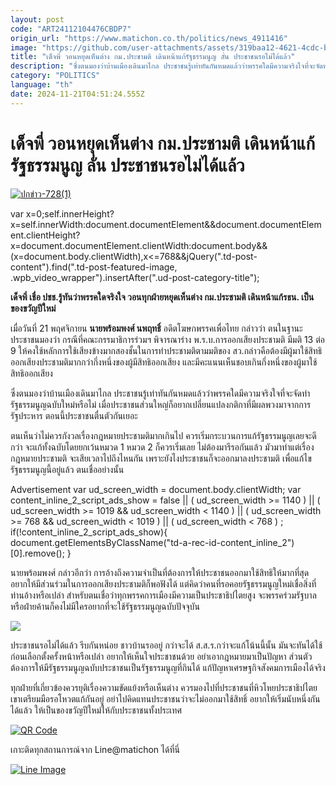 ```yaml
---
layout: post
code: "ART24112104476CBDP7"
origin_url: "https://www.matichon.co.th/politics/news_4911416"
image: "https://github.com/user-attachments/assets/319baa12-4621-4cdc-b8e4-293929f47e77"
title: "เด็จพี่ วอนหยุดเห็นต่าง กม.ประชามติ เดินหน้าแก้รัฐธรรมนูญ ลั่น ประชาชนรอไม่ได้แล้ว"
description: "ซึ่งตนมองว่าบ้านเมืองเดินมาไกล ประชาชนรู้เท่าทันกันหมดแล้วว่าพรรคใดมีความจริงใจที่จะจัดทำรัฐธรรมนูญฉบับใหม่หรือไม่"
category: "POLITICS"
language: "th"
date: 2024-11-21T04:51:24.555Z
---
```


# เด็จพี่ วอนหยุดเห็นต่าง กม.ประชามติ เดินหน้าแก้รัฐธรรมนูญ ลั่น ประชาชนรอไม่ได้แล้ว

[![](https://www.matichon.co.th/wp-content/uploads/2024/11/ปกข่าว-7281-183.jpg "ปกข่าว-728(1)")](https://www.matichon.co.th/wp-content/uploads/2024/11/ปกข่าว-7281-183.jpg)

var x=0;self.innerHeight?x=self.innerWidth:document.documentElement&&document.documentElement.clientHeight?x=document.documentElement.clientWidth:document.body&&(x=document.body.clientWidth),x<=768&&jQuery(".td-post-content").find(".td-post-featured-image, .wpb\_video\_wrapper").insertAfter(".ud-post-category-title");

**เด็จพี่ เชื่อ ปชช.รู้ทันว่าพรรคใดจริงใจ วอนทุกฝ่ายหยุดเห็นต่าง กม.ประชามติ เดินหน้าแก้รธน. เป็นของขวัญปีใหม่**

เมื่อวันที่ 21 พฤศจิกายน **นายพร้อมพงศ์ นพฤทธิ์** อดีตโฆษกพรรคเพื่อไทย กล่าวว่า ตนในฐานะประชาชนมองว่า กรณีที่คณะกรรมาธิการร่วมฯ พิจารณาร่าง พ.ร.บ.การออกเสียงประชามติ มีมติ 13 ต่อ 9 ให้คงใช้หลักการใช้เสียงข้างมากสองชั้นในการทำประชามติตามมติของ สว.กล่าวคือต้องมีผู้มาใช้สิทธิออกเสียงประชามติมากกว่ากึ่งหนึ่งของผู้มีสิทธิออกเสียง และมีคะแนนเห็นชอบเกินกึ่งหนึ่งของผู้มาใช้สิทธิออกเสียง

ซึ่งตนมองว่าบ้านเมืองเดินมาไกล ประชาชนรู้เท่าทันกันหมดแล้วว่าพรรคใดมีความจริงใจที่จะจัดทำรัฐธรรมนูญฉบับใหม่หรือไม่ เมื่อประชาชนส่วนใหญ่ก็อยากเปลี่ยนแปลงกติกาที่มีผลพวงมาจากการรัฐประหาร ตอนนี้ประชาชนตื่นตัวกันเยอะ

ตนเห็นว่าไม่ควรกังวลเรื่องกฎหมายประชามติมากเกินไป ควรเริ่มกระบวนการแก้รัฐธรรมนูญเลยจะดีกว่า จะแก้ทั้งฉบับโดยยกเว้นหมวด 1 หมวด 2 ก็ควรเริ่มเลย ไม่ต้องมารีรอกันแล้ว มัวมาทำแต่เรื่องกฎหมายประชามติ จะเสียเวลาไปถึงไหนกัน เพราะยังไงประชาชนก็จะออกมาลงประชามติ เพื่อแก้ไขรัฐธรรมนูญนี้อยู่แล้ว ตนเชื่ออย่างนั้น

Advertisement var ud\_screen\_width = document.body.clientWidth; var content\_inline\_2\_script\_ads\_show = false || ( ud\_screen\_width >= 1140 ) || ( ud\_screen\_width >= 1019 && ud\_screen\_width < 1140 ) || ( ud\_screen\_width >= 768 && ud\_screen\_width < 1019 ) || ( ud\_screen\_width < 768 ) ; if(!content\_inline\_2\_script\_ads\_show){ document.getElementsByClassName("td-a-rec-id-content\_inline\_2")\[0\].remove(); }

นายพร้อมพงศ์ กล่าวอีกว่า การอ้างถึงความจำเป็นที่ต้องการให้ประชาชนออกมาใช้สิทธิให้มากที่สุด อยากให้มีส่วนร่วมในการออกเสียงประชามติก็พอฟังได้ แต่คิดว่าคนที่รอคอยรัฐธรรมนูญใหม่เชื่อสิ่งที่ท่านอ้างหรือเปล่า สำหรับตนเชื่อว่าทุกพรรคการเมืองมีความเป็นประชาธิปไตยสูง จะพรรคร่วมรัฐบาลหรือฝ่ายค้านก็คงไม่มีใครอยากที่จะใช้รัฐธรรมนูญฉบับปัจจุบัน

![](https://www.matichon.co.th/wp-content/uploads/2024/11/S__177881105.jpg)

ประชาชนรอไม่ได้แล้ว รีบกันหน่อย ชาวบ้านรออยู่ กว่าจะได้ ส.ส.ร.กว่าจะแก้โน้นนี้นั้น มันจะทันได้ใช้ก่อนเลือกตั้งครั้งหน้าหรือเปล่า อยากให้เห็นใจประชาชนด้วย อย่าเอากฎหมายมาเป็นปัญหา ส่วนตัวต้องการให้มีรัฐธรรมนูญฉบับประชาชนเป็นรัฐธรรมนูญที่กินได้ แก้ปัญหาเศรษฐกิจสังคมการเมืองได้จริง

ทุกฝ่ายที่เกี่ยวข้องควรยุติเรื่องความขัดแย้งหรือเห็นต่าง ควรมองไปที่ประชาชนที่หิวโหยประชาธิปไตย เขาเตรียมมือรอโหวตแก้กันอยู่ อย่าไปคิดแทนประชาชนว่าจะไม่ออกมาใช้สิทธิ์ อยากให้เริ่มนับหนึ่งกันได้แล้ว ให้เป็นของขวัญปีใหม่ให้กับประชาชนทั้งประเทศ

[![QR Code](https://www.matichon.co.th/wp-content/uploads/2023/07/wob1371z.jpg)](https://lin.ee/ht0nDxX)

เกาะติดทุกสถานการณ์จาก Line@matichon ได้ที่นี่

[![Line Image](https://www.matichon.co.th/wp-content/uploads/2023/07/th.png)](https://lin.ee/ht0nDxX)